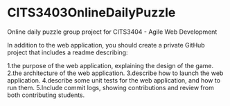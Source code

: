 # CITS3403OnlineDailyPuzzle
Online daily puzzle group project for CITS3404 - Agile Web Development

In addition to the web application, you should create a private GitHub project that includes a readme describing:

1.the purpose of the web application, explaining the design of the game.
2.the architecture of the web application.
3.describe how to launch the web application.
4.describe some unit tests for the web application, and how to run them.
5.Include commit logs, showing contributions and review from both contributing students.
